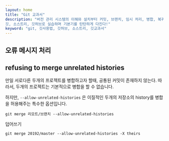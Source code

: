 ```yaml
---
layout: home
title: "Git 교과서"
description: "버전 관리 시스템의 이해와 설치부터 커밋, 브랜치, 임시 처리, 병합, 복귀, 서브모듈, 태그까지
깃, 소스트리, 깃허브로 실습하며 기본기를 탄탄하게 다진다!"
keyword: "git, 깃사용법, 깃허브, 소스트리, 깃교과서"
---
```

## 오류 메시지 처리
## refusing to merge unrelated histories
만일 서로다른 두개의 프로젝트를 병합하고자 할때, 공통된 커밋이 존재하지 않는다. 따라서, 두개의 프로젝트는 기본적으로 병합을 할 수 없습니다.

하지만, `--allow-unrelated-histories` 은 이질적인 두개의 저장소의 history를 병합을 허용해주는 특수한 옵션입니다.


```
git merge 리모트/브랜치 --allow-unrelated-histories
```

덥어쓰기

```
git merge 20192/master --allow-unrelated-histories -X theirs
```



